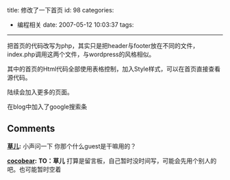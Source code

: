 title: 修改了一下首页
id: 98
categories:
  - 编程相关
date: 2007-05-12 10:03:37
tags:
---

把首页的代码改写为php，其实只是把header与footer放在不同的文件，index.php调用这两个文件，与wordpress的风格相似。

其中的首页的Html代码全部使用表格控制，加入Style样式，可以在首页直接查看源代码。

陆续会加入更多的页面。

在blog中加入了google搜索条
## Comments

**[草儿](#131 "2007-05-12 20:16:20"):** 小声问一下 你那个什么guest是干嘛用的？

**[cocobear](#132 "2007-05-12 20:36:19"):** **TO：草儿** 打算是留言板，自己暂时没时间写，可能会先用个别人的吧。也可能暂时空着

